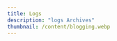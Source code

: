 ```yaml
---
title: Logs
description: "logs Archives"
thumbnail: /content/blogging.webp
---
```


<LogsArchives   />
